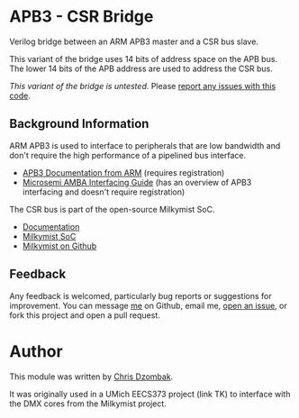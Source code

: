 # APB3 - CSR Bridge

Verilog bridge between an ARM APB3 master and a CSR bus slave.

This variant of the bridge uses 14 bits of address space on the APB bus. The lower 14 bits of the APB address are used to address the CSR bus.

*This variant of the bridge is untested.* Please [report any issues with this code](https://github.com/cdzombak/misc-hardware/issues).

## Background Information

ARM APB3 is used to interface to peripherals that are low bandwidth and don't require the high performance of a pipelined bus interface.

* [APB3 Documentation from ARM](http://infocenter.arm.com/help/index.jsp?topic=/com.arm.doc.ihi0024b/index.html) (requires registration)
* [Microsemi AMBA Interfacing Guide](http://www.actel.com/documents/SmartFusion_Build_APB3core_AN.pdf) (has an overview of APB3 interfacing and doesn't require registration)

The CSR bus is part of the open-source Milkymist SoC.

* [Documentation](http://www.milkymist.org/socdoc/csr.pdf)
* [Milkymist SoC](http://www.milkymist.org/mmsoc.html)
* [Milkymist on Github](https://github.com/milkymist)

## Feedback

Any feedback is welcomed, particularly bug reports or suggestions for improvement. You can message [me](https://github.com/cdzombak) on Github, email me, [open an issue](https://github.com/cdzombak/misc-hardware/issues), or fork this project and open a pull request.

# Author

This module was written by [Chris Dzombak](http://chris.dzombak.name).

It was originally used in a UMich EECS373 project (link TK) to interface with the DMX cores from the Milkymist project.

